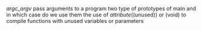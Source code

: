 *argc_argv*
pass arguments to a program
two type of prototypes of main and in which case do we use them
the use of _attribute_((unused)) or (void) to compile functions with unused variables or parameters
